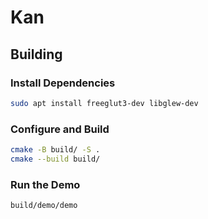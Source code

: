 # Kan

## Building

### Install Dependencies

```bash
sudo apt install freeglut3-dev libglew-dev
```

### Configure and Build

```bash
cmake -B build/ -S .
cmake --build build/
```

### Run the Demo

```bash
build/demo/demo
```
